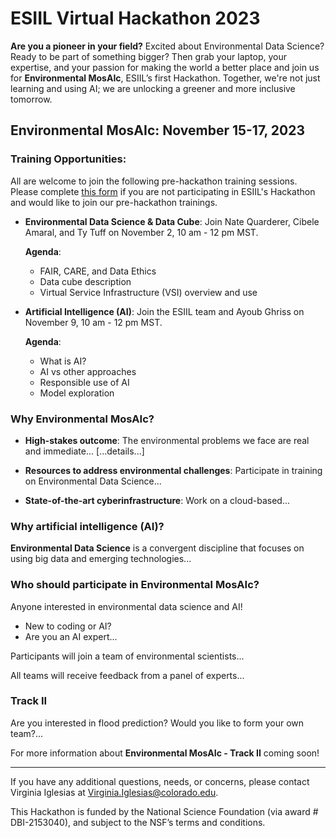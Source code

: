 # ESIIL Virtual Hackathon 2023

**Are you a pioneer in your field?** Excited about Environmental Data Science? Ready to be part of something bigger? Then grab your laptop, your expertise, and your passion for making the world a better place and join us for **Environmental MosAIc**, ESIIL’s first Hackathon. Together, we're not just learning and using AI; we are unlocking a greener and more inclusive tomorrow.

## Environmental MosAIc: November 15-17, 2023

### Training Opportunities:

All are welcome to join the following pre-hackathon training sessions. Please complete [this form](#) if you are not participating in ESIIL's Hackathon and would like to join our pre-hackathon trainings.

- **Environmental Data Science & Data Cube**: Join Nate Quarderer, Cibele Amaral, and Ty Tuff on November 2, 10 am - 12 pm MST.

  **Agenda**:
  - FAIR, CARE, and Data Ethics
  - Data cube description
  - Virtual Service Infrastructure (VSI) overview and use

- **Artificial Intelligence (AI)**: Join the ESIIL team and Ayoub Ghriss on November 9, 10 am - 12 pm MST.

  **Agenda**:
  - What is AI?
  - AI vs other approaches
  - Responsible use of AI
  - Model exploration

### Why Environmental MosAIc?
- **High-stakes outcome**: The environmental problems we face are real and immediate... 
[...details...]
  
- **Resources to address environmental challenges**: Participate in training on Environmental Data Science...


- **State-of-the-art cyberinfrastructure**: Work on a cloud-based...


### Why artificial intelligence (AI)?

**Environmental Data Science** is a convergent discipline that focuses on using big data and emerging technologies...


### Who should participate in Environmental MosAIc?
Anyone interested in environmental data science and AI! 

- New to coding or AI?
- Are you an AI expert...


Participants will join a team of environmental scientists...


All teams will receive feedback from a panel of experts...


### Track II

Are you interested in flood prediction? Would you like to form your own team?...


For more information about **Environmental MosAIc - Track II** coming soon!

---

If you have any additional questions, needs, or concerns, please contact Virginia Iglesias at [Virginia.Iglesias@colorado.edu](mailto:Virginia.Iglesias@colorado.edu).

This Hackathon is funded by the National Science Foundation (via award # DBI-2153040), and subject to the NSF’s terms and conditions.
